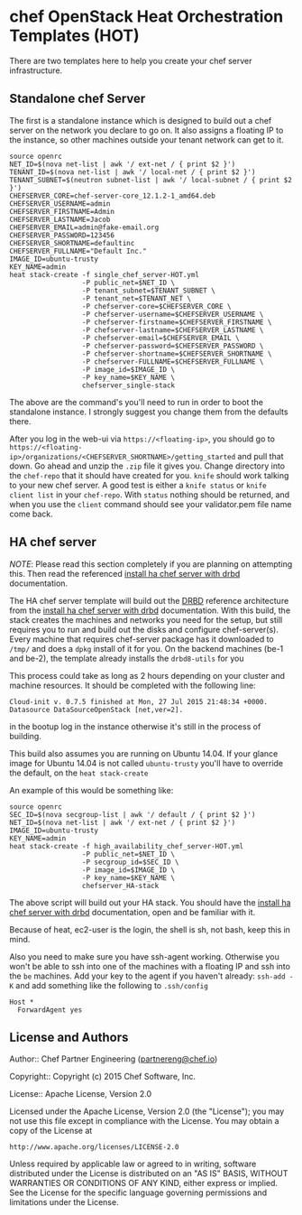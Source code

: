 # chef OpenStack Heat Orchestration Templates (HOT)

There are two templates here to help you create your chef server infrastructure.

## Standalone chef Server

The first is a standalone instance which is designed to build out a chef server
on the network you declare to go on. It also assigns a floating IP to the instance,
so other machines outside your tenant network can get to it.

```
source openrc
NET_ID=$(nova net-list | awk '/ ext-net / { print $2 }')
TENANT_ID=$(nova net-list | awk '/ local-net / { print $2 }')
TENANT_SUBNET=$(neutron subnet-list | awk '/ local-subnet / { print $2 }')
CHEFSERVER_CORE=chef-server-core_12.1.2-1_amd64.deb
CHEFSERVER_USERNAME=admin
CHEFSERVER_FIRSTNAME=Admin
CHEFSERVER_LASTNAME=Jacob
CHEFSERVER_EMAIL=admin@fake-email.org
CHEFSERVER_PASSWORD=123456
CHEFSERVER_SHORTNAME=defaultinc
CHEFSERVER_FULLNAME="Default Inc."
IMAGE_ID=ubuntu-trusty
KEY_NAME=admin
heat stack-create -f single_chef_server-HOT.yml
                  -P public_net=$NET_ID \
                  -P tenant_subnet=$TENANT_SUBNET \
                  -P tenant_net=$TENANT_NET \
                  -P chefserver-core=$CHEFSERVER_CORE \
                  -P chefserver-username=$CHEFSERVER_USERNAME \
                  -P chefserver-firstname=$CHEFSERVER_FIRSTNAME \
                  -P chefserver-lastname=$CHEFSERVER_LASTNAME \
                  -P chefserver-email=$CHEFSERVER_EMAIL \
                  -P chefserver-password=$CHEFSERVER_PASSWORD \
                  -P chefserver-shortname=$CHEFSERVER_SHORTNAME \
                  -P chefserver-FULLNAME=$CHEFSERVER_FULLNAME \
                  -P image_id=$IMAGE_ID \
                  -P key_name=$KEY_NAME \
                  chefserver_single-stack
```

The above are the command's you'll need to run in order to boot the standalone instance. I strongly suggest
you change them from the defaults there.

After you log in the web-ui via `https://<floating-ip>`, you should go to `https://<floating-ip>/organizations/<CHEFSERVER_SHORTNAME>/getting_started`
and pull that down. Go ahead and unzip the `.zip` file it gives you. Change directory into the `chef-repo` that it should have created for you.
`knife` should work talking to your new chef server. A good test is either a `knife status` or `knife client list` in your `chef-repo`. With `status`
nothing should be returned, and when you use the `client` command should see your validator.pem file name come back.

## HA chef server

*NOTE*: Please read this section completely if you are planning on attempting this. Then read the referenced
[install ha chef server with drbd](http://docs.chef.io/install_server_ha_drbd.html) documentation.

The HA chef server template will build out the  [DRBD](http://drbd.linbit.com/) reference architecture from the
[install ha chef server with drbd](http://docs.chef.io/install_server_ha_drbd.html) documentation.
With this build, the stack creates the machines and networks you need for the setup,
but still requires you to run and build out the disks and configure chef-server(s). Every machine that requires chef-server package
has it downloaded to `/tmp/` and does a `dpkg` install of it for you. On the backend machines (be-1 and be-2), the template already
installs the `drbd8-utils` for you

This process could take as long as 2 hours depending on your cluster and machine resources. It should be completed with the following line:

```
Cloud-init v. 0.7.5 finished at Mon, 27 Jul 2015 21:48:34 +0000. Datasource DataSourceOpenStack [net,ver=2].
```

in the bootup log in the instance otherwise it's still in the process of building.

This build also assumes you are running on Ubuntu 14.04. If your glance image for Ubuntu 14.04 is not
called `ubuntu-trusty` you'll have to override the default, on the `heat stack-create`

An example of this would be something like:

```
source openrc
SEC_ID=$(nova secgroup-list | awk '/ default / { print $2 }')
NET_ID=$(nova net-list | awk '/ ext-net / { print $2 }')
IMAGE_ID=ubuntu-trusty
KEY_NAME=admin
heat stack-create -f high_availability_chef_server-HOT.yml
                  -P public_net=$NET_ID \
                  -P secgroup_id=$SEC_ID \
                  -P image_id=$IMAGE_ID \
                  -P key_name=$KEY_NAME \
                  chefserver_HA-stack
```

The above script will build out your HA stack. You should have the
[install ha chef server with drbd](http://docs.chef.io/install_server_ha_drbd.html) documentation, open and be familiar with it.

Because of heat, ec2-user is the login, the shell is sh, not bash, keep this in mind.

Also you need to make sure you have ssh-agent working. Otherwise you won't be able to ssh into one of the
machines with a floating IP and ssh into the `be` machines. Add your key to the agent if you haven't
already: `ssh-add -K` and add something like the following to `.ssh/config`

```
Host *
  ForwardAgent yes
```

## License and Authors

Author:: Chef Partner Engineering (<partnereng@chef.io>)

Copyright:: Copyright (c) 2015 Chef Software, Inc.

License:: Apache License, Version 2.0

Licensed under the Apache License, Version 2.0 (the "License"); you may not use
this file except in compliance with the License. You may obtain a copy of the License at

```
http://www.apache.org/licenses/LICENSE-2.0
```

Unless required by applicable law or agreed to in writing, software distributed under the
License is distributed on an "AS IS" BASIS, WITHOUT WARRANTIES OR CONDITIONS OF ANY KIND,
either express or implied. See the License for the specific language governing permissions
and limitations under the License.
